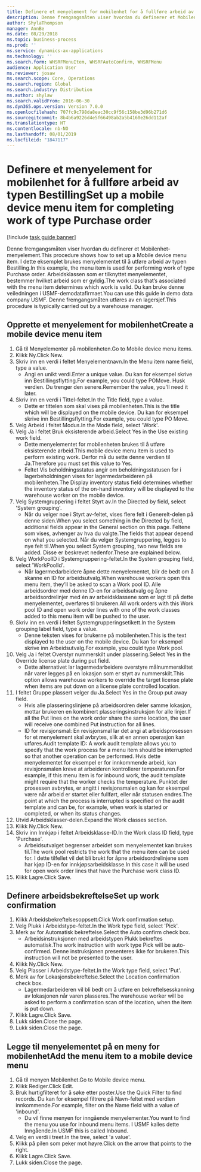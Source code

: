 ```yaml
---
title: Definere et menyelement for mobilenhet for å fullføre arbeid av typen Bestilling
description: Denne fremgangsmåten viser hvordan du definerer et Mobilenhet-menyelement.
author: ShylaThompson
manager: AnnBe
ms.date: 08/29/2018
ms.topic: business-process
ms.prod: ''
ms.service: dynamics-ax-applications
ms.technology: ''
ms.search.form: WHSRFMenuItem, WHSRFAutoConfirm, WHSRFMenu
audience: Application User
ms.reviewer: josaw
ms.search.scope: Core, Operations
ms.search.region: Global
ms.search.industry: Distribution
ms.author: shylaw
ms.search.validFrom: 2016-06-30
ms.dyn365.ops.version: Version 7.0.0
ms.openlocfilehash: 707fc9c798da8eac30cc9f56c158be3d96b271d6
ms.sourcegitcommit: 8b4b6a9226d4e5f66498ab2a5b4160e26dd112af
ms.translationtype: HT
ms.contentlocale: nb-NO
ms.lasthandoff: 08/01/2019
ms.locfileid: "1847117"
---
```

# <a name="set-up-a-mobile-device-menu-item-for-completing-work-of-type-purchase-order"></a><span data-ttu-id="560c8-103">Definere et menyelement for mobilenhet for å fullføre arbeid av typen Bestilling</span><span class="sxs-lookup"><span data-stu-id="560c8-103">Set up a mobile device menu item for completing work of type Purchase order</span></span>

[!include [task guide banner](../../includes/task-guide-banner.md)]

<span data-ttu-id="560c8-104">Denne fremgangsmåten viser hvordan du definerer et Mobilenhet-menyelement.</span><span class="sxs-lookup"><span data-stu-id="560c8-104">This procedure shows how to set up a Mobile device menu item.</span></span> <span data-ttu-id="560c8-105">I dette eksemplet brukes menyelementet til å utføre arbeid av typen Bestilling.</span><span class="sxs-lookup"><span data-stu-id="560c8-105">In this example, the menu item is used for performing work of type Purchase order.</span></span> <span data-ttu-id="560c8-106">Arbeidsklassen som er tilknyttet menyelementet, bestemmer hvilket arbeid som er gyldig.</span><span class="sxs-lookup"><span data-stu-id="560c8-106">The work class that’s associated with the menu item determines which work is valid.</span></span> <span data-ttu-id="560c8-107">Du kan bruke denne veiledningen i USMF-demodatafirmaet.</span><span class="sxs-lookup"><span data-stu-id="560c8-107">You can use this guide in demo data company USMF.</span></span> <span data-ttu-id="560c8-108">Denne fremgangsmåten utføres av en lagersjef.</span><span class="sxs-lookup"><span data-stu-id="560c8-108">This procedure is typically carried out by a warehouse manager.</span></span>


## <a name="create-a-mobile-device-menu-item"></a><span data-ttu-id="560c8-109">Opprette et menyelement for mobilenhet</span><span class="sxs-lookup"><span data-stu-id="560c8-109">Create a mobile device menu item</span></span>
1. <span data-ttu-id="560c8-110">Gå til Menyelementer på mobilenheten.</span><span class="sxs-lookup"><span data-stu-id="560c8-110">Go to Mobile device menu items.</span></span>
2. <span data-ttu-id="560c8-111">Klikk Ny.</span><span class="sxs-lookup"><span data-stu-id="560c8-111">Click New.</span></span>
3. <span data-ttu-id="560c8-112">Skriv inn en verdi i feltet Menyelementnavn.</span><span class="sxs-lookup"><span data-stu-id="560c8-112">In the Menu item name field, type a value.</span></span>
    * <span data-ttu-id="560c8-113">Angi en unikt verdi.</span><span class="sxs-lookup"><span data-stu-id="560c8-113">Enter a unique value.</span></span> <span data-ttu-id="560c8-114">Du kan for eksempel skrive inn Bestillingsflytting.</span><span class="sxs-lookup"><span data-stu-id="560c8-114">For example, you could type POMove.</span></span> <span data-ttu-id="560c8-115">Husk verdien. Du trenger den senere.</span><span class="sxs-lookup"><span data-stu-id="560c8-115">Remember the value, you'll need it later.</span></span>  
4. <span data-ttu-id="560c8-116">Skriv inn en verdi i Tittel-feltet.</span><span class="sxs-lookup"><span data-stu-id="560c8-116">In the Title field, type a value.</span></span>
    * <span data-ttu-id="560c8-117">Dette er tittelen som skal vises på mobilenheten.</span><span class="sxs-lookup"><span data-stu-id="560c8-117">This is the title which will be displayed on the mobile device.</span></span> <span data-ttu-id="560c8-118">Du kan for eksempel skrive inn Bestillingsflytting.</span><span class="sxs-lookup"><span data-stu-id="560c8-118">For example, you could type PO Move.</span></span>  
5. <span data-ttu-id="560c8-119">Velg Arbeid i feltet Modus.</span><span class="sxs-lookup"><span data-stu-id="560c8-119">In the Mode field, select 'Work'.</span></span>
6. <span data-ttu-id="560c8-120">Velg Ja i feltet Bruk eksisterende arbeid.</span><span class="sxs-lookup"><span data-stu-id="560c8-120">Select Yes in the Use existing work field.</span></span>
    * <span data-ttu-id="560c8-121">Dette menyelementet for mobilenheten brukes til å utføre eksisterende arbeid.</span><span class="sxs-lookup"><span data-stu-id="560c8-121">This mobile device menu item is used to perform existing work.</span></span> <span data-ttu-id="560c8-122">Derfor må du sette denne verdien til Ja.</span><span class="sxs-lookup"><span data-stu-id="560c8-122">Therefore you must set this value to Yes.</span></span>  
    * <span data-ttu-id="560c8-123">Feltet Vis beholdningsstatus angir om beholdningsstatusen for i lagerbeholdningen vises for lagermedarbeideren på mobilenheten.</span><span class="sxs-lookup"><span data-stu-id="560c8-123">The Display inventory status field determines whether the inventory status of the on-hand inventory will be displayed to the warehouse worker on the mobile device.</span></span>  
7. <span data-ttu-id="560c8-124">Velg Systemgruppering i feltet Styrt av.</span><span class="sxs-lookup"><span data-stu-id="560c8-124">In the Directed by field, select 'System grouping'.</span></span>
    * <span data-ttu-id="560c8-125">Når du velger noe i Styrt av-feltet, vises flere felt i Generelt-delen på denne siden.</span><span class="sxs-lookup"><span data-stu-id="560c8-125">When you select something in the Directed by field, additional fields appear in the General section on this page.</span></span> <span data-ttu-id="560c8-126">Feltene som vises, avhenger av hva du valgte.</span><span class="sxs-lookup"><span data-stu-id="560c8-126">The fields that appear depend on what you selected.</span></span> <span data-ttu-id="560c8-127">Når du velger Systemgruppering, legges to nye felt til.</span><span class="sxs-lookup"><span data-stu-id="560c8-127">When you select System grouping, two new fields are added.</span></span> <span data-ttu-id="560c8-128">Disse er beskrevet nedenfor.</span><span class="sxs-lookup"><span data-stu-id="560c8-128">These are explained below.</span></span>  
8. <span data-ttu-id="560c8-129">Velg WorkPoolID i Systemgruppering-feltet.</span><span class="sxs-lookup"><span data-stu-id="560c8-129">In the System grouping field, select 'WorkPoolId'.</span></span>
    * <span data-ttu-id="560c8-130">Når lagermedarbeidere åpne dette menyelementet, blir de bedt om å skanne en ID for arbeidsutvalg.</span><span class="sxs-lookup"><span data-stu-id="560c8-130">When warehouse workers open this menu item, they’ll be asked to scan a Work pool ID.</span></span> <span data-ttu-id="560c8-131">Alle arbeidsordrer med denne ID-en for arbeidsutvalg og åpne arbeidsordrelinjer med én av arbeidsklassene som er lagt til på dette menyelementet, overføres til brukeren.</span><span class="sxs-lookup"><span data-stu-id="560c8-131">All work orders with this Work pool ID and open work order lines with one of the work classes added to this menu item will be pushed to the user.</span></span>  
9. <span data-ttu-id="560c8-132">Skriv inn en verdi i feltet Systemgrupperingsetikett.</span><span class="sxs-lookup"><span data-stu-id="560c8-132">In the System grouping label field, type a value.</span></span>
    * <span data-ttu-id="560c8-133">Denne teksten vises for brukerne på mobilenheten.</span><span class="sxs-lookup"><span data-stu-id="560c8-133">This is the text displayed to the user on the mobile device.</span></span> <span data-ttu-id="560c8-134">Du kan for eksempel skrive inn Arbeidsutvalg.</span><span class="sxs-lookup"><span data-stu-id="560c8-134">For example, you could type Work pool.</span></span>  
10. <span data-ttu-id="560c8-135">Velg Ja i feltet Overstyr nummerskilt under plassering.</span><span class="sxs-lookup"><span data-stu-id="560c8-135">Select Yes in the Override license plate during put field.</span></span>
    * <span data-ttu-id="560c8-136">Dette alternativet lar lagermedarbeidere overstyre målnummerskiltet når varer legges på en lokasjon som er styrt av nummerskilt.</span><span class="sxs-lookup"><span data-stu-id="560c8-136">This option allows warehouse workers to override the target license plate when items are put down on a license plate controlled location.</span></span>  
11. <span data-ttu-id="560c8-137">I feltet Gruppe plassert velger du Ja.</span><span class="sxs-lookup"><span data-stu-id="560c8-137">Select Yes in the Group put away field.</span></span>
    * <span data-ttu-id="560c8-138">Hvis alle plasseringslinjene på arbeidsordren deler samme lokasjon, mottar brukeren en kombinert plasseringsinstruksjon for alle linjer.</span><span class="sxs-lookup"><span data-stu-id="560c8-138">If all the Put lines on the work order share the same location, the user will receive one combined Put instruction for all lines.</span></span>  
    * <span data-ttu-id="560c8-139">ID for revisjonsmal: En revisjonsmal lar det angi at arbeidsprosessen for et menyelement skal avbrytes, slik at en annen operasjon kan utføres.</span><span class="sxs-lookup"><span data-stu-id="560c8-139">Audit template ID: A work audit template allows you to specify that the work process for a menu item should be interrupted so that another operation can be performed.</span></span> <span data-ttu-id="560c8-140">Hvis dette menyelementet for eksempel er for innkommende arbeid, kan revisjonsmalen kreve at arbeideren kontrollerer temperaturen.</span><span class="sxs-lookup"><span data-stu-id="560c8-140">For example, if this menu item is for inbound work, the audit template might require that the worker checks the temperature.</span></span> <span data-ttu-id="560c8-141">Punktet der prosessen avbrytes, er angitt i revisjonsmalen og kan for eksempel være når arbeid er startet eller fullført, eller når statusen endres.</span><span class="sxs-lookup"><span data-stu-id="560c8-141">The point at which the process is interrupted is specified on the audit template and can be, for example, when work is started or completed, or when its status changes.</span></span>  
12. <span data-ttu-id="560c8-142">Utvid Arbeidsklasser-delen.</span><span class="sxs-lookup"><span data-stu-id="560c8-142">Expand the Work classes section.</span></span>
13. <span data-ttu-id="560c8-143">Klikk Ny.</span><span class="sxs-lookup"><span data-stu-id="560c8-143">Click New.</span></span>
14. <span data-ttu-id="560c8-144">Skriv inn Innkjøp i feltet Arbeidsklasse-ID.</span><span class="sxs-lookup"><span data-stu-id="560c8-144">In the Work class ID field, type 'Purchase'.</span></span>
    * <span data-ttu-id="560c8-145">Arbeidsutvalget begrenser arbeidet som menyelementet kan brukes til.</span><span class="sxs-lookup"><span data-stu-id="560c8-145">The work pool restricts the work that the menu item can be used for.</span></span> <span data-ttu-id="560c8-146">I dette tilfellet vil det bli brukt for åpne arbeidsordrelinjene som har kjøp ID-en for innkjøpsarbeidsklasse.</span><span class="sxs-lookup"><span data-stu-id="560c8-146">In this case it will be used for open work order lines that have the Purchase work class ID.</span></span>  
15. <span data-ttu-id="560c8-147">Klikk Lagre.</span><span class="sxs-lookup"><span data-stu-id="560c8-147">Click Save.</span></span>

## <a name="set-up-work-confirmation"></a><span data-ttu-id="560c8-148">Definere arbeidsbekreftelse</span><span class="sxs-lookup"><span data-stu-id="560c8-148">Set up work confirmation</span></span>
1. <span data-ttu-id="560c8-149">Klikk Arbeidsbekreftelsesoppsett.</span><span class="sxs-lookup"><span data-stu-id="560c8-149">Click Work confirmation setup.</span></span>
2. <span data-ttu-id="560c8-150">Velg Plukk i Arbeidstype-feltet.</span><span class="sxs-lookup"><span data-stu-id="560c8-150">In the Work type field, select 'Pick'.</span></span>
3. <span data-ttu-id="560c8-151">Merk av for Automatisk bekreftelse.</span><span class="sxs-lookup"><span data-stu-id="560c8-151">Select the Auto confirm check box.</span></span>
    * <span data-ttu-id="560c8-152">Arbeidsinstruksjonen med arbeidstypen Plukk bekreftes automatisk.</span><span class="sxs-lookup"><span data-stu-id="560c8-152">The work instruction with work type Pick will be auto-confirmed.</span></span> <span data-ttu-id="560c8-153">Denne instruksjonen presenteres ikke for brukeren.</span><span class="sxs-lookup"><span data-stu-id="560c8-153">This instruction will not be presented to the user.</span></span>  
4. <span data-ttu-id="560c8-154">Klikk Ny.</span><span class="sxs-lookup"><span data-stu-id="560c8-154">Click New.</span></span>
5. <span data-ttu-id="560c8-155">Velg Plasser i Arbeidstype-feltet.</span><span class="sxs-lookup"><span data-stu-id="560c8-155">In the Work type field, select 'Put'.</span></span>
6. <span data-ttu-id="560c8-156">Merk av for Lokasjonsbekreftelse.</span><span class="sxs-lookup"><span data-stu-id="560c8-156">Select the Location confirmation check box.</span></span>
    * <span data-ttu-id="560c8-157">Lagermedarbeideren vil bli bedt om å utføre en bekreftelsesskanning av lokasjonen når varen plasseres.</span><span class="sxs-lookup"><span data-stu-id="560c8-157">The warehouse worker will be asked to perform a confirmation scan of the location, when the item is put down.</span></span>  
7. <span data-ttu-id="560c8-158">Klikk Lagre.</span><span class="sxs-lookup"><span data-stu-id="560c8-158">Click Save.</span></span>
8. <span data-ttu-id="560c8-159">Lukk siden.</span><span class="sxs-lookup"><span data-stu-id="560c8-159">Close the page.</span></span>
9. <span data-ttu-id="560c8-160">Lukk siden.</span><span class="sxs-lookup"><span data-stu-id="560c8-160">Close the page.</span></span>

## <a name="add-the-menu-item-to-a-mobile-device-menu"></a><span data-ttu-id="560c8-161">Legge til menyelementet på en meny for mobilenhet</span><span class="sxs-lookup"><span data-stu-id="560c8-161">Add the menu item to a mobile device menu</span></span>
1. <span data-ttu-id="560c8-162">Gå til menyen Mobilenhet.</span><span class="sxs-lookup"><span data-stu-id="560c8-162">Go to Mobile device menu.</span></span>
2. <span data-ttu-id="560c8-163">Klikk Rediger.</span><span class="sxs-lookup"><span data-stu-id="560c8-163">Click Edit.</span></span>
3. <span data-ttu-id="560c8-164">Bruk hurtigfilteret for å søke etter poster.</span><span class="sxs-lookup"><span data-stu-id="560c8-164">Use the Quick Filter to find records.</span></span> <span data-ttu-id="560c8-165">Du kan for eksempel filtrere på Navn-feltet med verdien innkommende.</span><span class="sxs-lookup"><span data-stu-id="560c8-165">For example, filter on the Name field with a value of 'inbound'.</span></span>
    * <span data-ttu-id="560c8-166">Du vil finne menyen for inngående menyelementer.</span><span class="sxs-lookup"><span data-stu-id="560c8-166">You want to find the menu you use for inbound menu items.</span></span> <span data-ttu-id="560c8-167">I USMF kalles dette Inngående.</span><span class="sxs-lookup"><span data-stu-id="560c8-167">In USMF this is called Inbound.</span></span>  
4. <span data-ttu-id="560c8-168">Velg en verdi i treet.</span><span class="sxs-lookup"><span data-stu-id="560c8-168">In the tree, select 'a value'.</span></span>
5. <span data-ttu-id="560c8-169">Klikk på pilen som peker mot høyre.</span><span class="sxs-lookup"><span data-stu-id="560c8-169">Click on the arrow that points to the right.</span></span>
6. <span data-ttu-id="560c8-170">Klikk Lagre.</span><span class="sxs-lookup"><span data-stu-id="560c8-170">Click Save.</span></span>
7. <span data-ttu-id="560c8-171">Lukk siden.</span><span class="sxs-lookup"><span data-stu-id="560c8-171">Close the page.</span></span>

